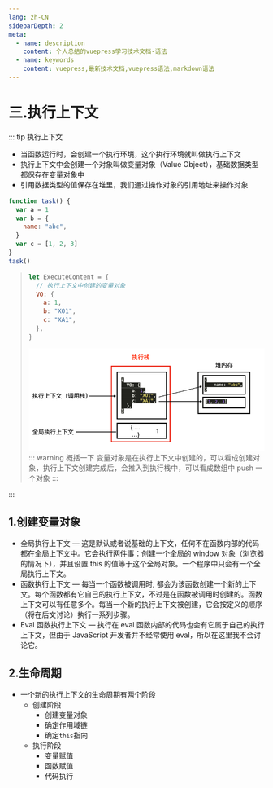 ```yaml
---
lang: zh-CN
sidebarDepth: 2
meta:
  - name: description
    content: 个人总结的vuepress学习技术文档-语法
  - name: keywords
    content: vuepress,最新技术文档,vuepress语法,markdown语法
---
```


# 三.执行上下文

::: tip 执行上下文

- 当函数运行时，会创建一个执行环境，这个执行环境就叫做执行上下文
- 执行上下文中会创建一个对象叫做变量对象（Value Object），基础数据类型都保存在变量对象中
- 引用数据类型的值保存在堆里，我们通过操作对象的引用地址来操作对象

```js
function task() {
  var a = 1
  var b = {
    name: "abc",
  }
  var c = [1, 2, 3]
}
task()
```

> ```js
> let ExecuteContent = {
>   // 执行上下文中创建的变量对象
>   VO: {
>     a: 1,
>     b: "XO1",
>     c: "XA1",
>   },
> }
> ```
>
> ![](./3.1.png)
> ::: warning 概括一下
> 变量对象是在执行上下文中创建的，可以看成创建对象，执行上下文创建完成后，会推入到执行栈中，可以看成数组中 push 一个对象
> :::

:::

## 1.创建变量对象

- 全局执行上下文 — 这是默认或者说基础的上下文，任何不在函数内部的代码都在全局上下文中。它会执行两件事：创建一个全局的 window 对象（浏览器的情况下），并且设置 this 的值等于这个全局对象。一个程序中只会有一个全局执行上下文。
- 函数执行上下文 — 每当一个函数被调用时, 都会为该函数创建一个新的上下文。每个函数都有它自己的执行上下文，不过是在函数被调用时创建的。函数上下文可以有任意多个。每当一个新的执行上下文被创建，它会按定义的顺序（将在后文讨论）执行一系列步骤。
- Eval 函数执行上下文 — 执行在 eval 函数内部的代码也会有它属于自己的执行上下文，但由于 JavaScript 开发者并不经常使用 eval，所以在这里我不会讨论它。

## 2.生命周期

- 一个新的执行上下文的生命周期有两个阶段
  - 创建阶段
    - 创建变量对象
    - 确定作用域链
    - 确定`this`指向
  - 执行阶段
    - 变量赋值
    - 函数赋值
    - 代码执行

